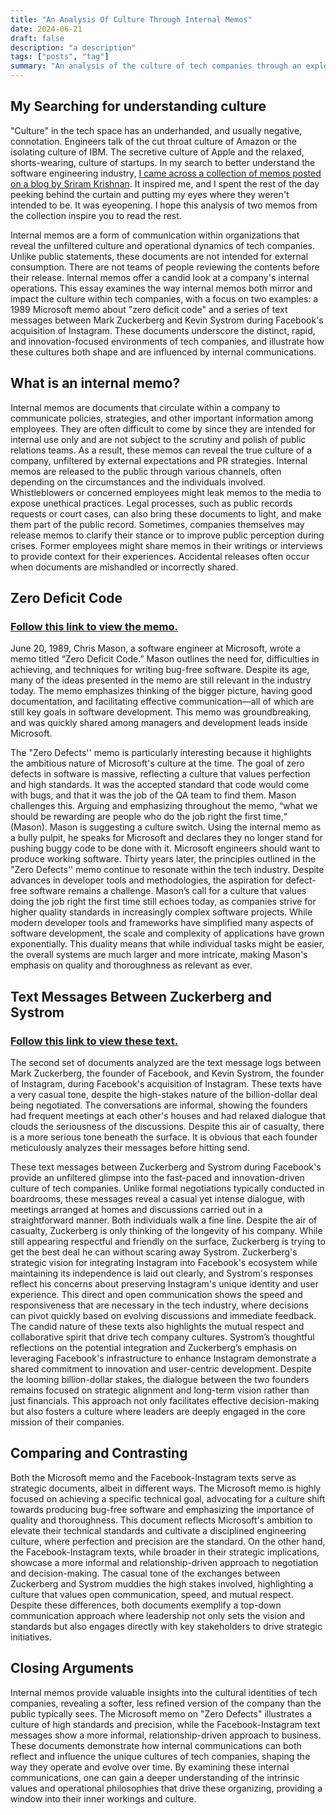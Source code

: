 ```yaml
---
title: "An Analysis Of Culture Through Internal Memos"
date: 2024-06-21
draft: false
description: "a description"
tags: ["posts", "tag"]
summary: "An analysis of the culture of tech companies through an exploration of now exposed internal memos."
---
```


## My Searching for understanding culture
"Culture" in the tech space has an underhanded, and usually negative, connotation. Engineers talk of the cut throat culture of Amazon or the isolating culture of IBM. The secretive culture of Apple and the relaxed, shorts-wearing, culture of startups. In my search to better understand the software engineering industry, [I came across a collection of memos posted on a blog by Sriram Krishnan](https://sriramk.com/memos). It inspired me, and I spent the rest of the day peeking behind the curtain and putting my eyes where they weren't intended to be. It was eyeopening. I hope this analysis of two memos from the collection inspire you to read the rest. 

Internal memos are a form of communication within organizations that reveal the unfiltered culture and operational dynamics of tech companies. Unlike public statements, these documents are not intended for external consumption. There are not teams of people reviewing the contents before their release. Internal memos offer a candid look at a company's internal operations. This essay examines the way internal memos both mirror and impact the culture within tech companies, with a focus on two examples: a 1989 Microsoft memo about "zero deficit code" and a series of text messages between Mark Zuckerberg and Kevin Systrom during Facebook's acquisition of Instagram. These documents underscore the distinct, rapid, and innovation-focused environments of tech companies, and illustrate how these cultures both shape and are influenced by internal communications.

## What is an internal memo? 
Internal memos are documents that circulate within a company to communicate policies, strategies, and other important information among employees. They are often difficult to come by since they are intended for internal use only and are not subject to the scrutiny and polish of public relations teams. As a result, these memos can reveal the true culture of a company, unfiltered by external expectations and PR strategies. Internal memos are released to the public through various channels, often depending on the circumstances and the individuals involved. Whistleblowers or concerned employees might leak memos to the media to expose unethical practices. Legal processes, such as public records requests or court cases, can also bring these documents to light, and make them part of the public record. Sometimes, companies themselves may release memos to clarify their stance or to improve public perception during crises. Former employees might share memos in their writings or interviews to provide context for their experiences. Accidental releases often occur when documents are mishandled or incorrectly shared. 

## Zero Deficit Code

### [Follow this link to view the memo.](https://sriramk.com/wp-content/uploads/2024/01/zerodef.pdf)

June 20, 1989, Chris Mason, a software engineer at Microsoft, wrote a memo titled “Zero Deficit Code.” Mason outlines the need for, difficulties in achieving, and techniques for writing bug-free software. Despite its age, many of the ideas presented in the memo are still relevant in the industry today. The memo emphasizes thinking of the bigger picture, having good documentation, and facilitating effective communication—all of which are still key goals in software development. This memo was groundbreaking, and was quickly shared among managers and development leads inside Microsoft. 

The "Zero Defects'' memo is particularly interesting because it highlights the ambitious nature of Microsoft's culture at the time. The goal of zero defects in software is massive, reflecting a culture that values perfection and high standards. It was the accepted standard that code would come with bugs, and that it was the job of the QA team to find them. Mason challenges this. Arguing and emphasizing throughout the memo, “what we should be rewarding are people who do the job right the first time,“ (Mason). Mason is suggesting a culture switch. Using the internal memo as a bully pulpit, he speaks for Microsoft and declares they no longer stand for pushing buggy code to be done with it. Microsoft engineers should want to produce working software. Thirty years later, the principles outlined in the "Zero Defects'' memo continue to resonate within the tech industry. Despite advances in developer tools and methodologies, the aspiration for defect-free software remains a challenge. Mason’s call for a culture that values doing the job right the first time still echoes today, as companies strive for higher quality standards in increasingly complex software projects. While modern developer tools and frameworks have simplified many aspects of software development, the scale and complexity of applications have grown exponentially. This duality means that while individual tasks might be easier, the overall systems are much larger and more intricate, making Mason's emphasis on quality and thoroughness as relevant as ever. 

## Text Messages Between Zuckerberg and Systrom

### [Follow this link to view these text.](https://sriramk.com/wp-content/uploads/2024/01/zuck_systrom.pdf)

The second set of documents analyzed are the text message logs between Mark Zuckerberg, the founder of Facebook, and Kevin Systrom, the founder of Instagram, during Facebook's acquisition of Instagram. These texts have a very casual tone, despite the high-stakes nature of the billion-dollar deal being negotiated. The conversations are informal, showing the founders had frequent meetings at each other's houses and had relaxed dialogue that clouds the seriousness of the discussions. Despite this air of casualty, there is a more serious tone beneath the surface. It is obvious that each founder meticulously analyzes their messages before hitting send. 

These text messages between Zuckerberg and Systrom during Facebook's provide an unfiltered glimpse into the fast-paced and innovation-driven culture of tech companies. Unlike formal negotiations typically conducted in boardrooms, these messages reveal a casual yet intense dialogue, with meetings arranged at homes and discussions carried out in a straightforward manner. Both individuals walk a fine line. Despite the air of casualty, Zuckerberg is only thinking of the longevity of his company. While still appearing respectful and friendly on the surface, Zuckerberg is trying to get the best deal he can without scaring away Systrom. Zuckerberg's strategic vision for integrating Instagram into Facebook's ecosystem while maintaining its independence is laid out clearly, and Systrom's responses reflect his concerns about preserving Instagram's unique identity and user experience. This direct and open communication shows the speed and responsiveness that are necessary in the tech industry, where decisions can pivot quickly based on evolving discussions and immediate feedback. The candid nature of these texts also highlights the mutual respect and collaborative spirit that drive tech company cultures. Systrom’s thoughtful reflections on the potential integration and Zuckerberg’s emphasis on leveraging Facebook's infrastructure to enhance Instagram demonstrate a shared commitment to innovation and user-centric development. Despite the looming billion-dollar stakes, the dialogue between the two founders remains focused on strategic alignment and long-term vision rather than just financials. This approach not only facilitates effective decision-making but also fosters a culture where leaders are deeply engaged in the core mission of their companies.  

## Comparing and Contrasting
Both the Microsoft memo and the Facebook-Instagram texts serve as strategic documents, albeit in different ways. The Microsoft memo is highly focused on achieving a specific technical goal, advocating for a culture shift towards producing bug-free software and emphasizing the importance of quality and thoroughness. This document reflects Microsoft's ambition to elevate their technical standards and cultivate a disciplined engineering culture, where perfection and precision are the standard. On the other hand, the Facebook-Instagram texts, while broader in their strategic implications, showcase a more informal and relationship-driven approach to negotiation and decision-making. The casual tone of the exchanges between Zuckerberg and Systrom muddies the high stakes involved, highlighting a culture that values open communication, speed, and mutual respect. Despite these differences, both documents exemplify a top-down communication approach where leadership not only sets the vision and standards but also engages directly with key stakeholders to drive strategic initiatives. 

## Closing Arguments
Internal memos provide valuable insights into the cultural identities of tech companies, revealing a softer, less refined version of the company than the public typically sees. The Microsoft memo on "Zero Defects" illustrates a culture of high standards and precision, while the Facebook-Instagram text messages show a more informal, relationship-driven approach to business. These documents demonstrate how internal communications can both reflect and influence the unique cultures of tech companies, shaping the way they operate and evolve over time. By examining these internal communications, one can gain a deeper understanding of the intrinsic values and operational philosophies that drive these organizing, providing a window into their inner workings and culture.

